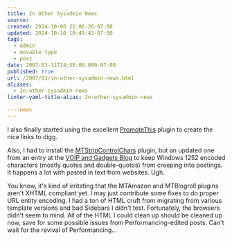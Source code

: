 ```yaml
---
title: In Other Sysadmin News
source: 
created: 2024-10-06 21:06:26-07:00
updated: 2024-10-10 10:49:43-07:00
tags:
  - admin
  - movable type
  - post
date: 2007-03-11T14:58:00.000-07:00
published: true
url: /2007/03/in-other-sysadmin-news.html
aliases:
  - In-other-sysadmin-news
linter-yaml-title-alias: In-other-sysadmin-news

----news
---
```



I also finally started using the excellent [PromoteThis](https://www.majordojo.com/movable_type/promote_this.php) plugin to create the nice links to digg.  
  
Also, I had to install the [MTStripControlChars](https://golem.ph.utexas.edu/~distler/blog/archives/000347.html) plugin, but an updated one from an entry at the [VOIP and Gadgets Blog](https://blog.tmcnet.com/blog/tom-keating/movabletype/movabletype-garbage-characters-problem.asp) to keep Windows 1252 encoded characters (mostly quotes and double-quotes) from creeping into postings. It happens a lot with pasted in text from websites. Ugh.  
  
You know, it's kind of irritating that the MTAmazon and MTBlogroll plugins aren't XHTML compliant yet. I may just contribute some fixes to do proper URL entity encoding. I had a ton of HTML cruft from migrating from various template versions and bad Sidebars I didn't test. Fortunately, the browsers didn't seem to mind. All of the HTML I could clean up should be cleaned up now, save for some possible issues from Performancing-edited posts. Can't wait for the revival of Performancing...